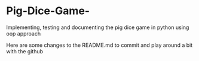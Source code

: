 # Pig-Dice-Game-
Implementing, testing and documenting the pig dice game in python using oop approach 

Here are some changes to the README.md to commit and play around a bit with the github
